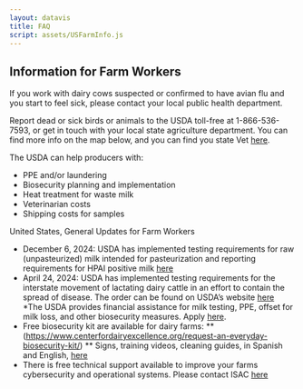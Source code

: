 ```yaml
---
layout: datavis
title: FAQ
script: assets/USFarmInfo.js
---
```


## Information for Farm Workers

If you work with dairy cows suspected or confirmed to have avian flu and you start to feel sick, please contact your local public health department.

Report dead or sick birds or animals to the USDA toll-free at 1-866-536-7593, or get in touch with your local state agriculture department. You can find more info on the map below, and you can find you state Vet [here](https://www.aphis.usda.gov/contact/animal-health?filter=report%20sick%20or%20dead%20livestock%2C%20aquatics%2C%20or%20poultry).


The USDA can help producers with:

* PPE and/or laundering
* Biosecurity planning and implementation
* Heat treatment for waste milk
* Veterinarian costs
* Shipping costs for samples

United States, General Updates for Farm Workers

* December 6, 2024: USDA has implemented testing requirements for raw (unpasteurized) milk intended for pasteurization and reporting requirements for HPAI positive milk [here](https://www.aphis.usda.gov/sites/default/files/20241205-federal-order-final.pdf)
* April 24, 2024: USDA has implemented testing requirements for the interstate movement of lactating dairy cattle in an effort to contain the spread of disease.  The order can be found on USDA’s website [here](https://www.aphis.usda.gov/sites/default/files/dairy-federal-order.pdf)
*The USDA provides financial assistance for milk testing, PPE, offset for milk loss, and other biosecurity measures. Apply [here](https://www.aphis.usda.gov/livestock-poultry-disease/avian/avian-influenza/hpai-detections/livestock/financial-assistance).  
* Free biosecurity kit are available for dairy farms: 
** (https://www.centerfordairyexcellence.org/request-an-everyday-biosecurity-kit/)
** Signs, training videos, cleaning guides, in Spanish and English, [here](https://securemilksupply.org/training-materials/biosecurity/)
* There is free technical support available to improve your farms cybersecurity and operational systems. Please contact ISAC [here](https://www.isac.bio/post/update-hpai-h5n1-avian-influenza-2024)

<div id="container1" style="width: 100%; height: 500px;"></div>
<div id="container2"></div>

<script>
    document.addEventListener("DOMContentLoaded", function() {
        initializeMap('container1', 'container2');
    });
</script>
